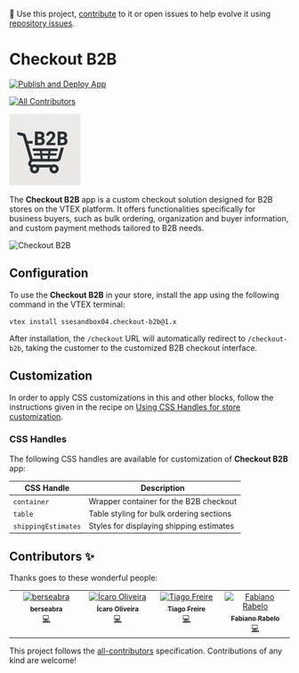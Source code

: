 📢 Use this project, [contribute](https://github.com/cubos-vtex/checkout-b2b) to it or open issues to help evolve it using [repository issues](https://github.com/cubos-vtex/checkout-b2b/issues).

# Checkout B2B

[![Publish and Deploy App](https://github.com/cubos-vtex/checkout-b2b/actions/workflows/publish-and-deploy.yml/badge.svg)](https://github.com/cubos-vtex/checkout-b2b/actions/workflows/publish-and-deploy.yml)

<!-- DOCS-IGNORE:start -->
<!-- ALL-CONTRIBUTORS-BADGE:START - Do not remove or modify this section -->

[![All Contributors](https://img.shields.io/badge/all_contributors-4-orange.svg?style=flat-square)](#contributors-)

<!-- ALL-CONTRIBUTORS-BADGE:END -->
<!-- DOCS-IGNORE:end -->

![Checkout B2B](../public/metadata/icon.png)

The **Checkout B2B** app is a custom checkout solution designed for B2B stores on the VTEX platform. It offers functionalities specifically for business buyers, such as bulk ordering, organization and buyer information, and custom payment methods tailored to B2B needs.

![Checkout B2B](https://github.com/user-attachments/assets/91375f79-cf99-4fe3-893f-f2a930cce5d0)

## Configuration

To use the **Checkout B2B** in your store, install the app using the following command in the VTEX terminal:

```shell
vtex install ssesandbox04.checkout-b2b@1.x
```

After installation, the `/checkout` URL will automatically redirect to `/checkout-b2b`, taking the customer to the customized B2B checkout interface.

## Customization

In order to apply CSS customizations in this and other blocks, follow the instructions given in the recipe on [Using CSS Handles for store customization](https://developers.vtex.com/docs/guides/vtex-io-documentation-using-css-handles-for-store-customization).

### CSS Handles

The following CSS handles are available for customization of **Checkout B2B** app:

| CSS Handle          | Description                              |
| ------------------- | ---------------------------------------- |
| `container`         | Wrapper container for the B2B checkout   |
| `table`             | Table styling for bulk ordering sections |
| `shippingEstimates` | Styles for displaying shipping estimates |

<!-- DOCS-IGNORE:start -->

## Contributors ✨

Thanks goes to these wonderful people:

<!-- ALL-CONTRIBUTORS-LIST:START - Do not remove or modify this section -->
<!-- prettier-ignore-start -->
<!-- markdownlint-disable -->
<table>
  <tbody>
    <tr>
      <td align="center" valign="top" width="14.28%"><a href="https://github.com/berseabra"><img src="https://avatars.githubusercontent.com/u/160257246?v=4?s=100" width="100px;" alt="berseabra"/><br /><sub><b>berseabra</b></sub></a><br /><a href="https://github.com/cubos-vtex/checkout-b2b/commits?author=berseabra" title="Code">💻</a></td>
      <td align="center" valign="top" width="14.28%"><a href="https://icaro.dev.br/"><img src="https://avatars.githubusercontent.com/u/20347877?v=4?s=100" width="100px;" alt="Ícaro Oliveira"/><br /><sub><b>Ícaro Oliveira</b></sub></a><br /><a href="https://github.com/cubos-vtex/checkout-b2b/commits?author=icaroov" title="Code">💻</a></td>
      <td align="center" valign="top" width="14.28%"><a href="https://github.com/tiago-freire"><img src="https://avatars.githubusercontent.com/u/921910?v=4?s=100" width="100px;" alt="Tiago Freire"/><br /><sub><b>Tiago Freire</b></sub></a><br /><a href="https://github.com/cubos-vtex/checkout-b2b/commits?author=tiago-freire" title="Code">💻</a></td>
      <td align="center" valign="top" width="14.28%"><a href="https://www.linkedin.com/in/raabelo/"><img src="https://avatars.githubusercontent.com/u/80130507?v=4?s=100" width="100px;" alt="Fabiano Rabelo"/><br /><sub><b>Fabiano Rabelo</b></sub></a><br /><a href="https://github.com/cubos-vtex/checkout-b2b/commits?author=raabelo" title="Code">💻</a></td>
    </tr>
  </tbody>
</table>

<!-- markdownlint-restore -->
<!-- prettier-ignore-end -->

<!-- ALL-CONTRIBUTORS-LIST:END -->

This project follows the [all-contributors](https://github.com/all-contributors/all-contributors) specification. Contributions of any kind are welcome!

<!-- DOCS-IGNORE:end -->
